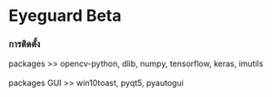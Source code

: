 # Eyeguard Beta
### การติดตั้ง 
<div>packages >> opencv-python, dlib, numpy, tensorflow, keras, imutils</div>
<br/>
<div>packages GUI >> win10toast, pyqt5, pyautogui</div>
